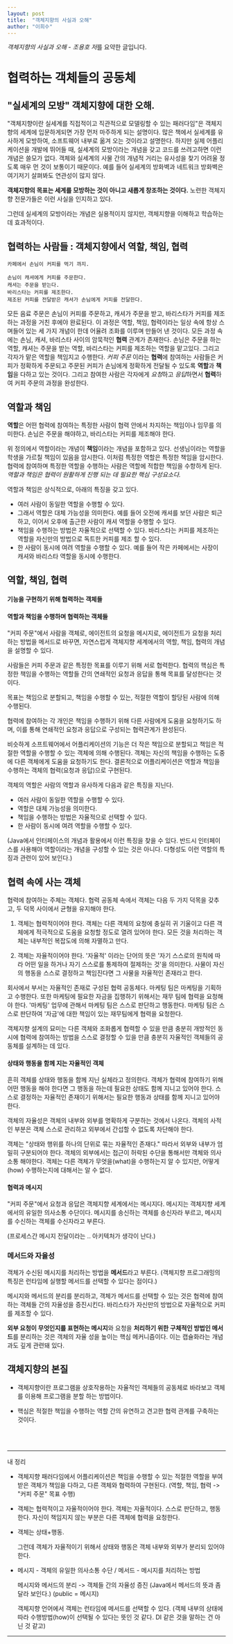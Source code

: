 ```yaml
---
layout: post
title:  "객체지향의 사실과 오해"
author: "이희수"
---
```


*객체지향의 사실과 오해 - 조용호 저*를 요약한 글입니다.

# 협력하는 객체들의 공동체

## "실세계의 모방" 객체지향에 대한 오해. 

"객체지향이란 실세계를 직접적이고 직관적으로 모델링할 수 있는 패러다임"은 객체지향의 세계에 입문하게되면 가장 먼저 마주하게 되는 설명이다. 많은 책에서 실세계를 유사하게 모방하여, 소프트웨어 내부로 옮겨 오는 것이라고 설명한다. 하지만 실제 어플리케이션을 개발에 뛰어들 때, 실세계의 모방이라는 개념을 갖고 코드를 쓰려고하면 이런 개념은 쓸모가 없다. 객체와 실세계의 사물 간의 개념적 거리는 유사성을 찾기 어려울 정도록 매우 먼 것이 보통이기 때문이다. 예를 들어 실세계의 방화벽과 네트워크 방화벽은 여기저기 살펴봐도 연관성이 많지 않다.

**객체지향의 목표는 세계를 모방하는 것이 아니고 새롭게 창조하는 것이다.** 노련한 객체지향 전문가들은 이런 사실을 인지하고 있다.

그런데 실세계의 모방이라는 개념은 실용적이지 않지만, 객체지향을 이해하고 학습하는데 효과적이다.


## 협력하는 사람들 : 객체지향에서 역할, 책임, 협력

```
카페에서 손님이 커피를 먹기 까지.

손님이 캐셔에게 커피를 주문한다.
캐셔는 주문을 받는다.
바리스타는 커피를 제조한다.
제조된 커피를 전달받은 캐셔가 손님에게 커피를 전달한다.
```

모든 음료 주문은 손님이 커피를 주문하고, 캐셔가 주문을 받고, 바리스타가 커피를 제조하는 과정을 거친 후에야 완료된다. 이 과정은 역할, 책임, 협력이라는 일상 속에 항상 스며들어 있는 세 가지 개념이 한데 어율려 조화를 이루며 만들어 낸 것이다. 모든 과정 속에는 손님, 캐셔, 바리스타 사이의 암묵적인 **협력** 관계가 존재한다. 손님은 주문을 하는 역할, 캐셔는 주문을 받는 역할, 바리스타는 커피를 제조하는 역할을 맡고있다. 그리고 각자가 맡은 역할을 책임지고 수행한다. *커피 주문* 이라는 **협력**에 참여하는 사람들은 커피가 정확하게 주문되고 주문된 커피가 손님에게 정확하게 전달될 수 있도록 **역할**과 **책임**을 다하고 있는 것이다. 그리고 참여한 사람은 각자에게 *요청*하고 *응답*하면서 **협력**하여 커피 주문의 과정을 완성한다.

## 역할과 책임

**역할**은 어떤 협력에 참여하는 특정한 사람이 협력 안에서 차지하는 책임이나 임무를 의미한다. 손님은 주문을 해야하고, 바리스타는 커피를 제조해야 한다.

위 정의에서 역할이라는 개념이 **책임**이라는 개념을 포함하고 있다. 선생님이라는 역할을 학생을 가르칠 책임이 있음을 암시한다. 이처럼 특정한 역할은 특정한 책임을 암시한다.협력에 참여하며 특정한 역할을 수행하는 사람은 역할에 적합한 책임을 수항하게 된다. *역할과 책임은 협력이 원활하게 진행 되는 데 필요한 핵심 구성요소다.*

역할과 책임은 상식적으로, 아래의 특징을 갖고 있다.

* 여러 사람이 동일한 역할을 수행할 수 있다.
* 그래서 역할은 대체 가능성을 의미한다. 예를 들어 오전에 캐셔를 보던 사람은 퇴근하고, 이어서 오후에 출근한 사람이 캐셔 역할을 수행할 수 있다.
* 책임을 수행하는 방법은 자율적으로 선택할 수 있다. 바리스타는 커피를 제조하는 역할을 자신만의 방법으로 독트한 커피를 제조 할 수 있다.
* 한 사람이 동시에 여려 역할을 수행할 수 있다. 예를 들어 작은 카페에서는 사장이 캐셔와 바리스타 역할을 동시에 수행한다.

## 역할, 책임, 협력

#### 기능을 구현하기 위해 협력하는 객체들
#### 역할과 책임을 수행하며 협력하는 객체들

"커피 주문"에서 사람을 객체로, 에이전트의 요청을 메시지로, 에이전트가 요청을 처리하는 방법을 메서드로 바꾸면, 자연스럽게 객체지향 세계에서의 역할, 책임, 협력의 개념을 설명할 수 있다.

사람들은 커피 주문과 같은 특정한 목표를 이루기 위해 서로 협력한다. 협력의 핵심은 특정한 책임을 수행하는 역할들 간의 연쇄적인 요청과 응답을 통해 목표를 달성한다는 것이다.

목표는 책임으로 분할되고, 책임을 수행할 수 있는, 적절한 역할이 할당된 사람에 의해 수행된다.

협력에 참여하는 각 개인은 책임을 수행하기 위해 다른 사람에게 도움을 요청하기도 하며, 이를 통해 연쇄적인 요청과 응답으로 구성되는 협력관계가 완성된다.

비슷하게 소프트웨어에서 어플리케이션의 기능은 더 작은 책임으로 분할되고 책임은 적절한 역할을 수행할 수 있는 객체에 의해 수행된다. 객체는 자신의 책임을 수행하는 도중에 다른 객체에게 도움을 요청하기도 한다. 결론적으로 어플리케이션은 역할과 책임을 수행하는 객체의 협력(요청과 응답)으로 구현된다.

객체의 역할은 사람의 역할과 유사하게 다음과 같은 특징을 지닌다.

* 여러 사람이 동일한 역할을 수행할 수 있다.
* 역할은 대체 가능성을 의미한다.
* 책임을 수행하는 방법은 자율적으로 선택할 수 있다.
* 한 사람이 동시에 여려 역할을 수행할 수 있다.

(Java에서 인터페이스의 개념과 활용에서 이런 특징을 찾을 수 있다. 반드시 인터페이스를 사용해야 역할이라는 개념을 구성할 수 있는 것은 아니다. 다형성도 이런 역할의 특징과 관련이 있어 보인다.)

## 협력 속에 사는 객체

협력에 참여하는 주체는 객체다. 협력 공동체 속에서 객체는 다음 두 가지 덕목을 갖추고, 두 덕목 사이에서 균형을 유지해야 한다.

1. 객체는 협력적이어야 한다.
    객체는 다른 객체의 요청에 충실히 귀 기울이고 다른 객체에게 적극적으로 도움을 요청할 정도로 열려 있어야 한다. 모든 것을 처리하는 객체는 내부적인 복잡도에 의해 자멸하고 만다.

2. 객체는 자율적이어야 한다.
    '자율적' 이라는 단어의 뜻은 '자기 스스로의 원칙에 따라 어떤 일을 하거나 자기 스스로를 통제하여 절제하는 것'을 의미한다. 사물이 자신의 행동을 스스로 결정하고 책임진다면 그 사물을 자율적인 존재라고 한다.

회사에서 부서는 자율적인 존재로 구성된 협력 공동체다. 마케팅 팀은 마케팅을 기획하고 수행한다. 또한 마케팅에 필요한 자금을 집행하기 위해서는 재무 팀에 협력을 요청해야 한다. '마케팅' 업무에 관해서 마케팅 팀은 스스로 판단하고 행동한다. 마케팅 팀은 스스로 판단하여 '자금'에 대한 책임이 있는 재무팀에게 협력을 요청한다.

객체지향 설계의 묘미는 다른 객체와 조화롭게 협력할 수 있을 만큼 충분히 개방적인 동시에 협력에 참여하는 방법을 스스로 결정할 수 있을 만큼 충분히 자율적인 객체들의 공동체를 설계하는 데 있다.

#### 상태와 행동을 함께 지는 자율적인 객체

흔히 객체를 상태와 행동을 함께 지닌 실체라고 정의한다. 객체가 협력에 참여하기 위해 어떤 행동을 해야 한다면 그 행동을 하는데 필요한 상태도 함께 지니고 있어야 한다. 스스로 결정하는 자율적인 존재이기 위해서는 필요한 행동과 상태를 함께 지니고 있어야 한다.

객체의 자율성은 객체의 내부와 외부를 명확하게 구분하는 것에서 나온다. 객체의 사적인 부분은 객체 스스로 관리하고 외부에서 간섭할 수 없도록 차단해야 한다.

객체는 "상태와 행위를 하나의 단위로 묶는 자율적인 존재다." 따라서 외부와 내부가 엄밀히 구분되어야 한다. 객체의 외부에서는 접근이 허락된 수단을 통해서만 객체와 의사소통 해야한다. 객체는 다른 객체가 무엇을(what)을 수행하는지 알 수 있지만, 어떻게(how) 수행하는지에 대해서는 알 수 없다.

#### 협력과 메시지

"커피 주문"에서 요청과 응답은 객체지향 세계에서는 메시지다. 메시지는 객체지향 세계에서의 유일한 의사소통 수단이다. 메시지를 송신하는 객체를 송신자라 부르고, 메시지를 수신하는 객체를 수신자라고 부른다.

(프로세스간 메시지 전달이라는 .. 아키텍처가 생각이 난다.)

### 메서드와 자율성

객체가 수신된 메시지를 처리하는 방법을 **메서드**라고 부른다. (객체지향 프로그래밍의 특징은 런타임에 실행할 메서드를 선택할 수 있다는 점이다.)

메시지와 메서드의 분리를 분리하고, 객체가 메서드를 선택할 수 있는 것은 협력에 참여하는 객체들 간의 자율성을 증진시킨다. 바리스타가 자신만의 방법으로 자율적으로 커피를 제조할 수 있다.

**외부 요청이 무엇인지를 표현하는 메시지**와 요청을 **처리하기 위한 구체적인 방법인 메서드**를 분리하는 것은 객체의 자율 성을 높이는 핵심 메커니즘이다. 이는 캡슐화라는 개념과도 깊게 관련돼 있다.


## 객체지향의 본질

* 객체지향이란 프로그램을 상호작용하는 자율적인 객체들의 공동체로 바라보고 객체를 이용해 프로그램을 분할 하는 방법이다.

* 핵심은 적절한 책임을 수행하는 역할 간의 유연하고 견고한 협력 관계를 구축하는 것이다.

<br>
<br>

---
내 정리

* 객체지향 패러다임에서 어플리케이션은 책임을 수행할 수 있는 적절한 역할을 부여 받은 객체가 책임을 다하고, 다른 객체와 협력하여 구현된다. (역할, 책임, 협력 -> "커피 주문" 목표 수행)

* 객체는 협력적이고 자율적이어야 한다. 객체는 자율적이다. 스스로 판단하고, 행동한다. 자신이 책임지지 않는 부분은 다른 객체에 협력을 요청한다.

* 객체는 상태+행동.
    
    그런데 객체가 자율적이기 위해서 상태와 행동은 객체 내부와 외부가 분리되 있어야 한다.


* 메시지 - 객체의 유일한 의사소통 수단 / 메서드 - 메시지를 처리하는 방법
    
    메시지와 메서드의 분리 -> 객체들 간의 자율성 증진 (Java에서 메서드의 뜻과 좀 달라 보인다.) (public = 메시지)

    객체지향 언어에서 객체는 런타임에 메서드를 선택할 수 있다. (객체 내부의 상태에 따라 수행방법(how)이 선택될 수 있다는 뜻인 것 같다. DI 같은 것을 말하는 건 아닌 것 같고)

---